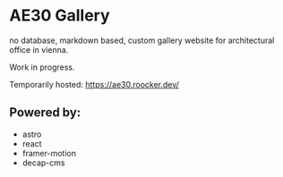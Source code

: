 # AE30 Gallery
no database, markdown based, custom gallery website for architectural office in vienna.

Work in progress.

Temporarily hosted:
https://ae30.roocker.dev/

## Powered by:

- astro
- react
- framer-motion
- decap-cms



